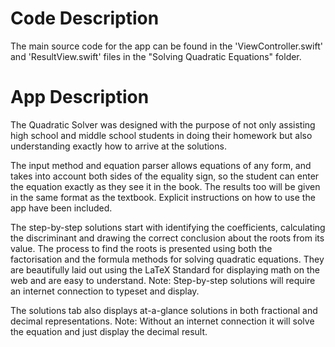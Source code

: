 # Code Description
The main source code for the app can be found in the 'ViewController.swift' and 'ResultView.swift' files in the "Solving Quadratic Equations" folder. 

# App Description
The Quadratic Solver was designed with the purpose of not only assisting high school and middle school students in doing their homework but also understanding exactly how to arrive at the solutions. 

The input method and equation parser allows equations of any form, and takes into account both sides of the equality sign, so the student can enter the equation exactly as they see it in the book. The results too will be given in the same format as the textbook. Explicit instructions on how to use the app have been included.

The step-by-step solutions start with identifying the coefficients, calculating the discriminant and drawing the correct conclusion about the roots from its value. The process to find the roots is presented using both the factorisation and the formula methods for solving quadratic equations. They are beautifully laid out using the LaTeX Standard for displaying math on the web and are easy to understand. Note: Step-by-step solutions will require an internet connection to typeset and display. 

The solutions tab also displays at-a-glance solutions in both fractional and decimal representations. Note: Without an internet connection it will solve the equation and just display the decimal result.
